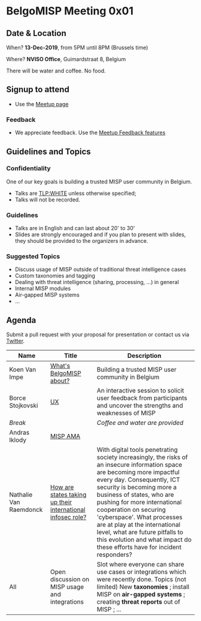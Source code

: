 # BelgoMISP Meeting 0x01

## Date & Location

When? **13-Dec-2019**, from 5PM until 8PM (Brussels time)

Where? **NVISO Office**, Guimardstraat 8, Belgium

There will be water and coffee. No food.

## Signup to attend

* Use the [Meetup page](https://www.meetup.com/BelgoMISP/events/266284763/)

### Feedback

* We appreciate feedback. Use the [Meetup Feedback features](https://help.meetup.com/hc/en-us/articles/360013054151-Viewing-event-feedback-from-members)

## Guidelines and Topics

### Confidentiality

One of our key goals is building a trusted MISP user community in Belgium.

* Talks are [TLP:WHITE](https://www.first.org/tlp/) unless otherwise specified;
* Talks will not be recorded. 

### Guidelines

* Talks are in English and can last about 20' to 30'
* Slides are strongly encouraged and if you plan to present with slides, they should be provided to the organizers in advance.

### Suggested Topics

* Discuss usage of MISP outside of traditional threat intelligence cases
* Custom taxonomies and tagging
* Dealing with threat intelligence (sharing, processing, ...) in general
* Internal MISP modules
* Air-gapped MISP systems
* ...

## Agenda

Submit a pull request with your proposal for presentation or contact us via [Twitter](https://twitter.com/belgomisp).

| Name | Title | Description   |
|------|-------|---------------|
| Koen Van Impe | [What's BelgoMISP about?](0x01_BelgoMISP_Introduction.pptx.pdf) | Building a trusted MISP user community in Belgium |
| Borce Stojkovski | [UX](0x01_Stojkovski-UX_of_MISP-BelgoMISP.pdf) | An interactive session to solicit user feedback from participants and uncover the strengths and weaknesses of MISP  |
| *Break* | | *Coffee and water are provided* |
| Andras Iklody | [MISP AMA](0x01_MISP_Features_x.1-belgomisp.pdf) |  |
| Nathalie Van Raemdonck | [How are states taking up their international infosec role?](0x01_Cyber_Norms_Building-NCS3.pptx.pdf) | With digital tools penetrating society increasingly, the risks of an insecure information space are becoming more impactful every day. Consequently, ICT security is becoming more a business of states, who are pushing for more international cooperation on securing 'cyberspace'. What processes are at play at the international level, what are future pitfalls to this evolution and what impact do these efforts have for incident responders? |
| All | Open discussion on MISP usage and integrations | Slot where everyone can share use cases or integrations which were recently done. Topics (not limited) New **taxonomies** ; install MISP on **air-gapped systems** ; creating **threat reports** out of MISP ; ...| 
